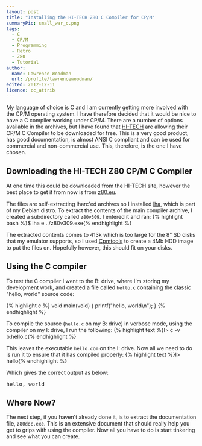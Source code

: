 ```yaml
---
layout: post
title: "Installing the HI-TECH Z80 C Compiler for CP/M"
summaryPic: small_war_c.png
tags:
  - C
  - CP/M
  - Programming
  - Retro
  - Z80
  - Tutorial
author:
  name: Lawrence Woodman
  url: /profile/lawrencewoodman/
edited: 2012-12-11
licence: cc_attrib
---
```

My language of choice is C and I am currently getting more involved with the CP/M operating system.  I have therefore decided that it would be nice to have a C compiler working under CP/M.  There are a number of options available in the archives, but I have found that [HI-TECH](http://www.hitech.com.au/) are allowing their CP/M C Compiler to be downloaded for free.  This is a very good product, has good documentation, is almost ANSI C compliant and can be used for commercial and non-commercial use.  This, therefore, is the one I have chosen.

## Downloading the HI-TECH Z80 CP/M C Compiler
At one time this could be downloaded from the HI-TECH site, however the best place to get it from now is from [z80.eu](http://www.z80.eu/c-compiler.html).

The files are self-extracting lharc'ed archives so I installed [lha](http://www.infor.kanazawa-it.ac.jp/~ishii/lhaunix/), which is part of my Debian distro.  To extract the contents of the main compiler archive, I created a subdirectory called `z80v309`.  I entered it and ran:
{% highlight bash %}$ lha e ../z80v309.exe{% endhighlight %}

The extracted contents comes to 413k which is too large for the 8" SD disks that my emulator supports, so I used [Cpmtools](http://www.moria.de/~michael/cpmtools/) to create a 4Mb HDD image to put the files on.  Hopefully however, this should fit on your disks. 

## Using the C compiler
To test the C compiler I went to the B: drive, where I'm storing my development work, and created a file called `hello.c` containing the classic "hello, world" source code:

{% highlight c %}
void main(void)
{
   printf("hello, world\n");
}
{% endhighlight %}

To compile the source (`hello.c` on my B: drive) in verbose mode, using the compiler on my I: drive, I run the following:
{% highlight text %}I> c -v b:hello.c{% endhighlight %}

This leaves the executable `hello.com` on the I: drive.  Now all we need to do is run it to ensure that it has compiled properly:
{% highlight text %}I> hello{% endhighlight %}

Which gives the correct output as below:

<pre><samp>hello, world</samp></pre>

## Where Now?
The next step, if you haven't already done it, is to extract the documentation file, `z80doc.exe`.  This is an extensive document that should really help you get to grips with using the compiler.  Now all you have to do is start tinkering and see what you can create. 

